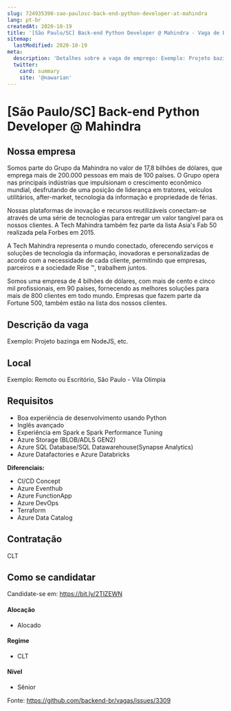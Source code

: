 ```yaml
---
slug: 724935390-sao-paulosc-back-end-python-developer-at-mahindra
lang: pt-br
createdAt: 2020-10-19
title: '[São Paulo/SC] Back-end Python Developer @ Mahindra - Vaga de Emprego'
sitemap:
  lastModified: 2020-10-19
meta:
  description: 'Detalhes sobre a vaga de emprego: Exemplo: Projeto bazinga em NodeJS, etc.'
  twitter:
    card: summary
    site: '@nawarian'
---
```


# [São Paulo/SC] Back-end Python Developer @ Mahindra

## Nossa empresa

Somos parte do Grupo da Mahindra no valor de 17,8 bilhões de dólares, que emprega mais de 200.000 pessoas em mais de 100 países. O Grupo opera nas principais indústrias que impulsionam o crescimento econômico mundial, desfrutando de uma posição de liderança em tratores, veículos utilitários, after-market, tecnologia da informação e propriedade de férias.

Nossas plataformas de inovação e recursos reutilizáveis conectam-se através de uma série de tecnologias para entregar um valor tangível para os nossos clientes. A Tech Mahindra também fez parte da lista Asia's Fab 50 realizada pela Forbes em 2015.

A Tech Mahindra representa o mundo conectado, oferecendo serviços e soluções de tecnologia da informação, inovadoras e personalizadas de acordo com a necessidade de cada cliente, permitindo que empresas, parceiros e a sociedade Rise ™, trabalhem juntos.

Somos uma empresa de 4 bilhões de dólares, com mais de cento e cinco mil profissionais, em 90 países, fornecendo as melhores soluções para mais de 800 clientes em todo mundo. Empresas que fazem parte da Fortune 500, também estão na lista dos nossos clientes.

## Descrição da vaga

Exemplo: Projeto bazinga em NodeJS, etc.

## Local

Exemplo: Remoto ou Escritório, São Paulo - Vila Olímpia

## Requisitos
- Boa experiência de desenvolvimento usando Python
- Inglês avançado
- Experiência em Spark e Spark Performance Tuning
- Azure Storage (BLOB/ADLS GEN2)
- Azure SQL Database/SQL Datawarehouse(Synapse Analytics)
- Azure Datafactories e Azure Databricks


**Diferenciais:**
- CI/CD Concept
- Azure Eventhub
- Azure FunctionApp
- Azure DevOps
- Terraform
- Azure Data Catalog
## Contratação

CLT

## Como se candidatar

Candidate-se em: https://bit.ly/2TlZEWN

#### Alocação
- Alocado

#### Regime
- CLT

#### Nível
- Sênior


Fonte: https://github.com/backend-br/vagas/issues/3309